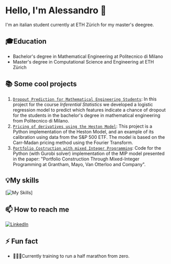 # Hello, I'm Alessandro 👋

I'm an italian student currently at ETH Zürich for my master's deegree.

## 🎓Education
- Bachelor's degree in Mathematical Engineering at Politecnico di Milano
- Master's degree in Computational Science and Engineering at ETH Zürich

## 📚 Some cool projects

1. [`Dropout Prediction for Mathematical Engineering Students`](https://github.com/i-Alessandro/Progetto-Inferenza-Statistica/tree/main): In this project for the course *Inferential Statistics* we developed a logistic regression model to predict which features indicate a chance of dropout for the students in the bachelor's degree in  mathematical engineering from Politecnico di Milano.
2. [`Pricing of derivatives using the Heston Model`](https://github.com/i-Alessandro/Implementation-and-Calibration-of-the-Heston-Model): This project is a Python implementation of the Heston Model, and an example of its calibration using data from the S&P 500 ETF. The model is based on the Carr-Madan pricing method using the Fourier Transform.
3. [`Portfolio Costruction with mixed Integer Programming`](https://github.com/i-Alessandro/Mixed-Integer-Programming-for-Portfolio-Construction): Code for the Python (with Gurobi solver) implementation of the MIP model presented in the paper: "Portfolio Construction Through Mixed-Integer Programming at Grantham, Mayo, Van Otterloo and Company".

## 💡My skills

[![My Skills](https://skillicons.dev/icons?i=py,c,cpp,matlab,r,git)]

## 📫 How to reach me 

[![LinkedIn](https://img.shields.io/badge/linkedin-%230077B5.svg?style=for-the-badge&logo=linkedin&logoColor=white)](https://www.linkedin.com/in/alessandro-wiget-aaba8b237/)

## ⚡ Fun fact 
- 🏃‍♂️‍➡️Currently training to run a half marathon from zero.
